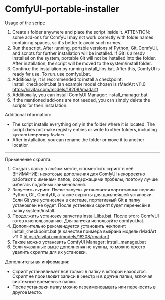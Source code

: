 # ComfyUI-portable-installer

Usage of the script:

1. Create a folder anywhere and place the script inside it. ATTENTION: some add-ons for ComfyUI may not work correctly with folder names containing spaces, so it's better to avoid such names.
2. Run the script. After running, portable versions of Python, Git, ComfyUI, and scripts for further installation will be installed. If Git is already installed on the system, portable Git will not be installed into the folder. After installation, the script will be moved to the system/install folder.
3. Continue the installation by running install_libs.bat. After this, ComfyUI is ready for use. To run, use comfyui.bat.
4. Additionally, it is recommended to install a checkpoint: install_checkpoint.bat (an example model chosen is rMadArt v11.0 https://civitai.com/models/18208/rmadart)
5. Additionally, you can install ComfyUI Manager: install_manager.bat
6. If the mentioned add-ons are not needed, you can simply delete the scripts for their installation.

Additional information:

- The script installs everything only in the folder where it is located. The script does not make registry entries or write to other folders, including system temporary folders.
- After installation, you can rename the folder or move it to another location.

------------------------

Применение скрипта:
1. Создать папку в любом месте, и поместить скрипт в неё. ВНИМАНИЕ: некоторые дополнения для ComfyUI некорректно работают с именами папок, содержащими пробелы, поэтому лучше избегать подобных наименований.
2. Запустить скрипт. После запуска установятся портативные версии Python, Git, ComfyUI, а также скрипты для дальнейшей установки. Если Git уже установлен в системе, портативный Git в папку установлен не будет. После установки скрипт будет перенесён в папку system/install.
3. Продолжить установку запустив install_libs.bat. После этого ComfyUI готов к использованию. Для запуска используйте comfyui.bat.
4. Дополнительно рекомендуется установить чекпоинт: install_checkpoint.bat (в качестве примера выбрана модель rMadArt v11.0 https://civitai.com/models/18208/rmadart)
4. Также можно установить ComfyUI Manager: install_manager.bat
6. Если указанные выше дополнения не нужны, то можно просто удалить скрипты для их установки.

Дополнительная информация:
- Скрипт устанавливает всё только в папку в которой находится. Скрипт не производит записи в реестр и в другие папки, включая системные временные папки.
- После установки папку можно переименовывать или переносить в другое место.
